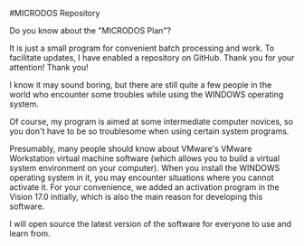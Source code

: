 #MICRODOS Repository 
 
Do you know about the "MICRODOS Plan"?
 
It is just a small program for convenient batch processing and work. To facilitate updates, I have enabled a repository on GitHub. Thank you for your attention! Thank you!

I know it may sound boring, but there are still quite a few people in the world who encounter some troubles while using the WINDOWS operating system.

Of course, my program is aimed at some intermediate computer novices, so you don't have to be so troublesome when using certain system programs.

Presumably, many people should know about VMware's VMware Workstation virtual machine software (which allows you to build a virtual system environment on your computer). When you install the WINDOWS operating system in it, you may encounter situations where you cannot activate it. For your convenience, we added an activation program in the Vision 17.0 initially, which is also the main reason for developing this software.

I will open source the latest version of the software for everyone to use and learn from.
